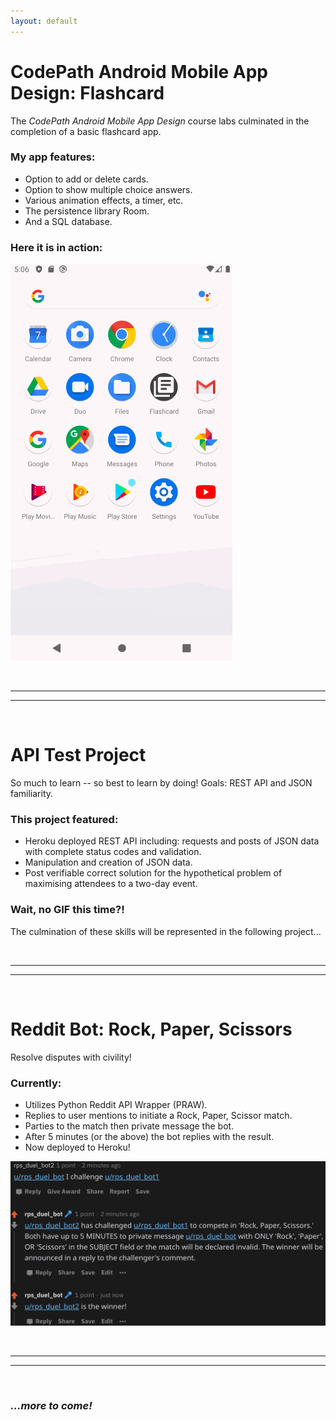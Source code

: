 ```yaml
---
layout: default
---
```

# CodePath Android Mobile App Design: Flashcard

The _CodePath Android Mobile App Design_ course labs culminated in the completion of a basic flashcard app. 

### My app features:

* Option to add or delete cards.
* Option to show multiple choice answers.
* Various animation effects, a timer, etc.
* The persistence library Room.
* And a SQL database.

### Here it is in action:

![FlashcardGif](/img/flashcard_app.gif)

&nbsp;

---
---

&nbsp;

# API Test Project

So much to learn -- so best to learn by doing! Goals: REST API and JSON familiarity.

### This project featured:

* Heroku deployed REST API including: requests and  posts of JSON data with complete status codes and validation.
* Manipulation and creation of JSON data.
* Post verifiable correct solution for the hypothetical problem of maximising attendees to a two-day event.

### Wait, no GIF this time?!

The culmination of these skills will be represented in the following project...

&nbsp;

---
---

&nbsp;

# Reddit Bot: Rock, Paper, Scissors

Resolve disputes with civility!

### Currently:

* Utilizes Python Reddit API Wrapper (PRAW).
* Replies to user mentions to initiate a Rock, Paper, Scissor match.
* Parties to the match then private message the bot.
* After 5 minutes (or the above) the bot replies with the result.
* Now deployed to Heroku!

![Win](/img/bot_winner.png)

&nbsp;

---
---

&nbsp;


### *...more to come!*
